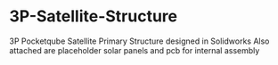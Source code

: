 # 3P-Satellite-Structure
3P Pocketqube Satellite Primary Structure designed in Solidworks
Also attached are placeholder solar panels and pcb for internal assembly 
